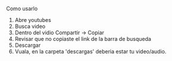 Como usarlo
1. Abre youtubes
2. Busca video
3. Dentro del vidio Compartir -> Copiar
4. Revisar que no copiaste el link de la barra de busqueda
5. Descargar
6. Vuala, en la carpeta 'descargas' deberia estar tu video/audio.
